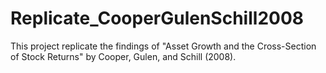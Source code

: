 # Replicate_CooperGulenSchill2008
This project replicate the findings of "Asset Growth and the Cross-Section of Stock Returns" by Cooper, Gulen, and Schill (2008). 
